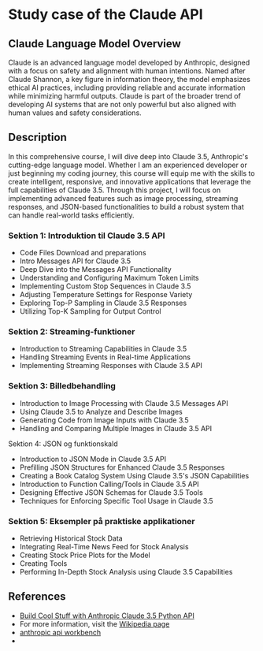 # Study case of the Claude API

## Claude Language Model Overview

Claude is an advanced language model developed by Anthropic, designed with a focus on safety and alignment with human intentions. Named after Claude Shannon, a key figure in information theory, the model emphasizes ethical AI practices, including providing reliable and accurate information while minimizing harmful outputs. Claude is part of the broader trend of developing AI systems that are not only powerful but also aligned with human values and safety considerations.

## Description
In this comprehensive course, I will dive deep into Claude 3.5, Anthropic's cutting-edge language model. Whether I am an experienced developer or just beginning my coding journey, this course will equip me with the skills to create intelligent, responsive, and innovative applications that leverage the full capabilities of Claude 3.5. Through this project, I will focus on implementing advanced features such as image processing, streaming responses, and JSON-based functionalities to build a robust system that can handle real-world tasks efficiently.

### Sektion 1: Introduktion til Claude 3.5 API

* Code Files Download and preparations
* Intro Messages API for Claude 3.5
* Deep Dive into the Messages API Functionality
* Understanding and Configuring Maximum Token Limits
* Implementing Custom Stop Sequences in Claude 3.5
* Adjusting Temperature Settings for Response Variety
* Exploring Top-P Sampling in Claude 3.5 Responses
* Utilizing Top-K Sampling for Output Control

### Sektion 2: Streaming-funktioner

* Introduction to Streaming Capabilities in Claude 3.5
* Handling Streaming Events in Real-time Applications
* Implementing Streaming Responses with Claude 3.5 API

### Sektion 3: Billedbehandling

* Introduction to Image Processing with Claude 3.5 Messages API
* Using Claude 3.5 to Analyze and Describe Images
* Generating Code from Image Inputs with Claude 3.5
* Handling and Comparing Multiple Images in Claude 3.5 API

Sektion 4: JSON og funktionskald

* Introduction to JSON Mode in Claude 3.5 API
* Prefilling JSON Structures for Enhanced Claude 3.5 Responses
* Creating a Book Catalog System Using Claude 3.5's JSON Capabilities
* Introduction to Function Calling/Tools in Claude 3.5 API
* Designing Effective JSON Schemas for Claude 3.5 Tools
* Techniques for Enforcing Specific Tool Usage in Claude 3.5

### Sektion 5: Eksempler på praktiske applikationer

* Retrieving Historical Stock Data
* Integrating Real-Time News Feed for Stock Analysis
* Creating Stock Price Plots for the Model
* Creating Tools
* Performing In-Depth Stock Analysis using Claude 3.5 Capabilities

## References
* [Build Cool Stuff with Anthropic Claude 3.5 Python API](https://www.youtube.com/watch?v=iv4B-axkSf8)
* For more information, visit the [Wikipedia page](https://en.wikipedia.org/wiki/Claude_(language_model))
* [anthropic api workbench](https://console.anthropic.com)
* 
